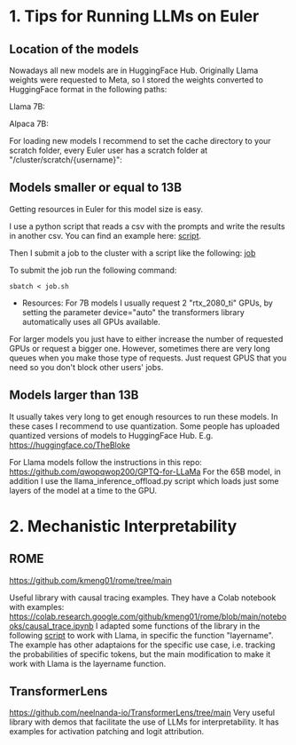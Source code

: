 # 1. Tips for Running LLMs on Euler

## Location of the models
Nowadays all new models are in HuggingFace Hub. Originally Llama weights were requested to Meta, so I stored the weights converted to HuggingFace format in the following paths:

Llama 7B: 

Alpaca 7B:

For loading new models I recommend to set the cache directory to your scratch folder, every Euler user has a scratch folder at "/cluster/scratch/{username}":

## Models smaller or equal to 13B
Getting resources in Euler for this model size is easy. 

I use a python script that reads a csv with the prompts and write the results in another csv. You can find an example here: [script](./examples/script.py).

Then I submit a job to the cluster with a script like the following:  [job](./examples/job.sh)

To submit the job run the following command:
```
sbatch < job.sh
```

- Resources: 
For 7B models I usually request 2 "rtx_2080_ti" GPUs, by setting the parameter device="auto" the transformers library automatically uses all GPUs available.

For larger models you just have to either increase the number of requested GPUs or request a bigger one. However, sometimes there are very long queues when you make those type of requests. Just request GPUS that you need so you don't block other users' jobs.


## Models larger than 13B
It usually takes very long to get enough resources to run these models. In these cases I recommend to use quantization. 
Some people has uploaded quantized versions of models to HuggingFace Hub. E.g. https://huggingface.co/TheBloke

For Llama models follow the instructions in this repo: https://github.com/qwopqwop200/GPTQ-for-LLaMa
For the 65B model, in addition I use the llama_inference_offload.py script which loads just some layers of the model at a time to the GPU. 



# 2. Mechanistic Interpretability

## ROME
https://github.com/kmeng01/rome/tree/main


Useful library with causal tracing examples. They have a Colab notebook with examples:
https://colab.research.google.com/github/kmeng01/rome/blob/main/notebooks/causal_trace.ipynb
I adapted some functions of the library in the following [script](./examples/tracing.py) to work with Llama, in specific the function "layername".
The example has other adaptaions for the specific use case, i.e. tracking the probabilities of specific tokens, but the main modification to make it work with Llama is the layername function.

## TransformerLens
https://github.com/neelnanda-io/TransformerLens/tree/main
Very useful library with demos that facilitate the use of LLMs for interpretability. It has examples for activation patching and logit attribution.

